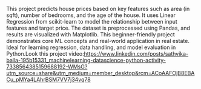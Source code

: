 This project predicts house prices based on key features such as area (in sqft), number of bedrooms, and the age of the house.
It uses Linear Regression from scikit-learn to model the relationship between input features and target price.
The dataset is preprocessed using Pandas, and results are visualized with Matplotlib.
This beginner-friendly project demonstrates core ML concepts and real-world application in real estate.
Ideal for learning regression, data handling, and model evaluation in Python.Look this project
video:https://www.linkedin.com/posts/sathvika-balla-195b15331_machinelearning-datascience-python-activity-7338564385159688192-WMsG?utm_source=share&utm_medium=member_desktop&rcm=ACoAAFOjB8EBACu_pMYa4LAhrBSM7VV7j34vq78
